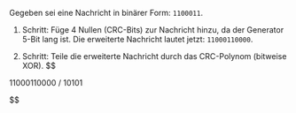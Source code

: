 Gegeben sei eine Nachricht in binärer Form: `1100011`.

1. Schritt: Füge 4 Nullen (CRC-Bits) zur Nachricht hinzu, da der Generator 5-Bit lang ist. Die erweiterte Nachricht lautet jetzt: `11000110000`.
    
2. Schritt: Teile die erweiterte Nachricht durch das CRC-Polynom (bitweise XOR).
$$

11000110000 / 10101

$$